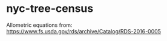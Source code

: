 ﻿# nyc-tree-census
Allometric equations from: https://www.fs.usda.gov/rds/archive/Catalog/RDS-2016-0005

